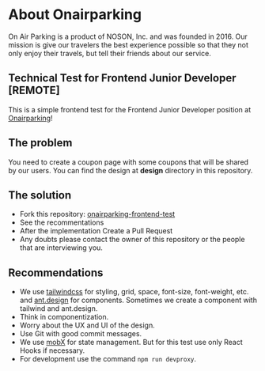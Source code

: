 # About Onairparking

On Air Parking is a product of NOSON, Inc. and was founded in 2016. Our mission is give our travelers the best experience possible so that they not only enjoy their travels, but tell their friends about our service.

## Technical Test for Frontend Junior Developer [REMOTE]

This is a simple frontend test for the Frontend Junior Developer position at [Onairparking](https://onairparking.com/)!

## The problem

You need to create a coupon page with some coupons that will be shared by our users. You can find the design at **design** directory in this repository.

## The solution

- Fork this repository: [onairparking-frontend-test](https://github.com/devopsnoson/onairparking-frontend-test)
- See the recommentations
- After the implementation Create a Pull Request
- Any doubts please contact the owner of this repository or the people that are interviewing you.

## Recommendations

- We use [tailwindcss](https://tailwindcss.com) for styling, grid, space, font-size, font-weight, etc. and [ant.design](https://ant.design) for components. Sometimes we create a component with tailwind and ant.design.
- Think in componentization.
- Worry about the UX and UI of the design.
- Use Git with good commit messages.
- We use [mobX](https://mobx.com) for state management. But for this test use only React Hooks if necessary.
- For development use the command `npm run devproxy`.

